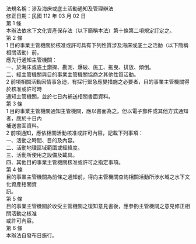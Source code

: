 法規名稱：涉及海床或底土活動通知及管理辦法  
修正日期：民國 112 年 03 月 02 日  
第 1 條  
本辦法依水下文化資產保存法（以下簡稱本法）第十條第二項規定訂定之。  
第 2 條  
1 目的事業主管機關於核准或許可具有下列性質涉及海床或底土之活動（以下簡稱相關活動）前，  
應先行通知主管機關：  
一、於海床或底土鑽探、勘測、爆破、施工、拖曳、排放、傾倒。  
二、經主管機關與目的事業主管機關協商之其他性質活動。  
2 前項相關活動因情事急迫，有採行緊急應變措施之必要者，目的事業主管機關得於核准或許可時  
通知主管機關，並於七日內補送相關書面資料。  
第 3 條  
1 目的事業主管機關通知主管機關，應以書面為之。但以電子郵件或其他方式通知者，應於十日內  
補送書面資料。  
2 前項通知，應依相關活動核准或許可內容，記載下列事項：  
一、活動之時間、目的及內容。  
二、活動地理區域範圍或經緯度。  
三、活動所使用之設備及載具。  
四、其他目的事業主管機關核准或許可之指定事項。  
第 4 條  
目的事業主管機關為前條之通知前，得向主管機關查詢相關活動所涉水域之水下文化資產相關資  
訊。  
第 5 條  
目的事業主管機關於收受主管機關之復知意見書後，應參酌主管機關之意見修正相關活動之核准  
或許可內容。  
第 6 條  
本辦法自發布日施行。  


